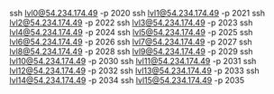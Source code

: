 ssh lvl0@54.234.174.49 -p 2020
ssh lvl1@54.234.174.49 -p 2021
ssh lvl2@54.234.174.49 -p 2022
ssh lvl3@54.234.174.49 -p 2023
ssh lvl4@54.234.174.49 -p 2024
ssh lvl5@54.234.174.49 -p 2025
ssh lvl6@54.234.174.49 -p 2026
ssh lvl7@54.234.174.49 -p 2027
ssh lvl8@54.234.174.49 -p 2028
ssh lvl9@54.234.174.49 -p 2029
ssh lvl10@54.234.174.49 -p 2030
ssh lvl11@54.234.174.49 -p 2031
ssh lvl12@54.234.174.49 -p 2032
ssh lvl13@54.234.174.49 -p 2033
ssh lvl14@54.234.174.49 -p 2034
ssh lvl15@54.234.174.49 -p 2035